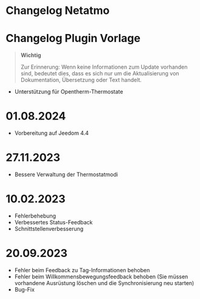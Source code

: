 # Changelog Netatmo

# Changelog Plugin Vorlage

>**Wichtig**
>
>Zur Erinnerung: Wenn keine Informationen zum Update vorhanden sind, bedeutet dies, dass es sich nur um die Aktualisierung von Dokumentation, Übersetzung oder Text handelt.

- Unterstützung für Opentherm-Thermostate

# 01.08.2024

- Vorbereitung auf Jeedom 4.4

# 27.11.2023

- Bessere Verwaltung der Thermostatmodi

# 10.02.2023

- Fehlerbehebung
- Verbessertes Status-Feedback
- Schnittstellenverbesserung

# 20.09.2023

- Fehler beim Feedback zu Tag-Informationen behoben
- Fehler beim Willkommensbewegungsfeedback behoben (Sie müssen vorhandene Ausrüstung löschen und die Synchronisierung neu starten)
- Bug-Fix

